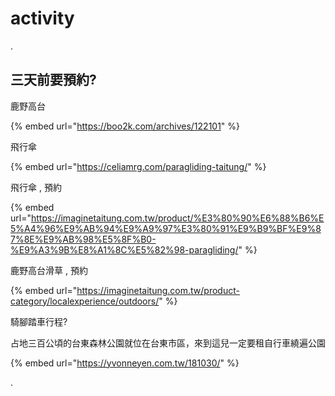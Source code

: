 # activity

.

## **三天前要預約?**

鹿野高台

{% embed url="https://boo2k.com/archives/122101" %}

飛行傘

{% embed url="https://celiamrg.com/paragliding-taitung/" %}

飛行傘 , 預約

{% embed url="https://imaginetaitung.com.tw/product/%E3%80%90%E6%88%B6%E5%A4%96%E9%AB%94%E9%A9%97%E3%80%91%E9%B9%BF%E9%87%8E%E9%AB%98%E5%8F%B0-%E9%A3%9B%E8%A1%8C%E5%82%98-paragliding/" %}

鹿野高台滑草 , 預約

{% embed url="https://imaginetaitung.com.tw/product-category/localexperience/outdoors/" %}

騎腳踏車行程?

占地三百公頃的台東森林公園就位在台東市區，來到這兒一定要租自行車繞遍公園

{% embed url="https://yvonneyen.com.tw/181030/" %}

.


